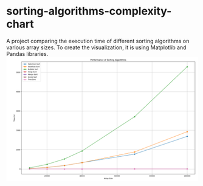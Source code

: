 # sorting-algorithms-complexity-chart
A project comparing the execution time of different sorting algorithms on various array sizes. To create the visualization, it is using Matplotlib and Pandas libraries.
![Chart Image](figure.png)

